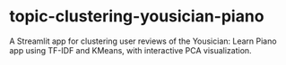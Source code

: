 # topic-clustering-yousician-piano
A Streamlit app for clustering user reviews of the Yousician: Learn Piano app using TF-IDF and KMeans, with interactive PCA visualization.
